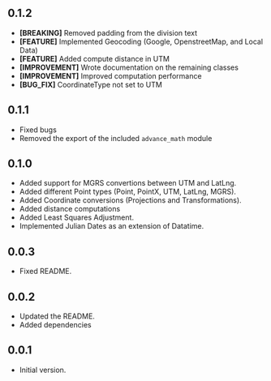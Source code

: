 ## 0.1.2

* **[BREAKING]** Removed padding from the division text
* **[FEATURE]** Implemented Geocoding (Google, OpenstreetMap, and Local Data)
* **[FEATURE]** Added compute distance in UTM
* **[IMPROVEMENT]** Wrote documentation on the remaining classes
* **[IMPROVEMENT]** Improved computation performance
* **[BUG_FIX]** CoordinateType not set to UTM

## 0.1.1
* Fixed bugs
* Removed the export of the included `advance_math` module

## 0.1.0
* Added support for MGRS convertions between UTM and LatLng.
* Added different Point types (Point, PointX, UTM, LatLng, MGRS).
* Added Coordinate conversions (Projections and Transformations).
* Added distance computations
* Added Least Squares Adjustment.
* Implemented Julian Dates as an extension of Datatime.

## 0.0.3
* Fixed README.

## 0.0.2
* Updated the README.
* Added dependencies

## 0.0.1
* Initial version.
